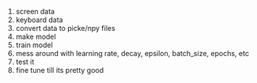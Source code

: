 1. screen data
2. keyboard data
3. convert data to picke/npy files
4. make model
5. train model
6. mess around with learning rate, decay, epsilon, batch_size, epochs, etc
7. test it
8. fine tune till its pretty good